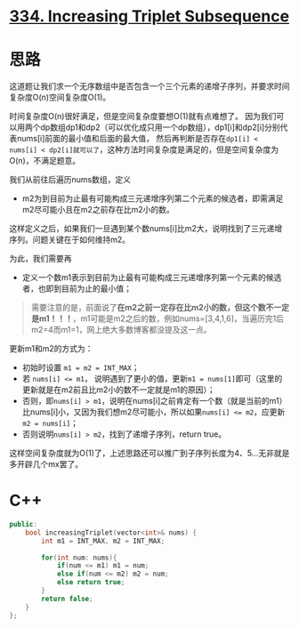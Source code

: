 # [334. Increasing Triplet Subsequence](https://leetcode.com/problems/increasing-triplet-subsequence/)

# 思路
这道题让我们求一个无序数组中是否包含一个三个元素的递增子序列，并要求时间复杂度O(n)空间复杂度O(1)。

时间复杂度O(n)很好满足，但是空间复杂度要想O(1)就有点难想了。
因为我们可以用两个dp数组dp1和dp2（可以优化成只用一个dp数组），dp1[i]和dp2[i]分别代表nums[i]前面的最小值和后面的最大值，
然后再判断是否存在`dp1[i] < nums[i] < dp2[i]就可以了`，这种方法时间复杂度是满足的，但是空间复杂度为O(n)，不满足题意。

我们从前往后遍历nums数组，定义
* m2为到目前为止最有可能构成三元递增序列第二个元素的候选者，即需满足m2尽可能小且在m2之前存在比m2小的数。

这样定义之后，如果我们一旦遇到某个数nums[i]比m2大，说明找到了三元递增序列。问题关键在于如何维持m2。

为此，我们需要再
* 定义一个数m1表示到目前为止最有可能构成三元递增序列第一个元素的候选者，也即到目前为止的最小值；

> 需要注意的是，前面说了**在m2之前一定存在比m2小的数，但这个数不一定是m1！！！**，m1可能是m2之后的数，例如nums=[3,4,1,6]，当遍历完1后m2=4而m1=1，网上绝大多数博客都没提及这一点。

更新m1和m2的方式为：
* 初始时设置 `m1 = m2 = INT_MAX`；
* 若 `nums[i] <= m1`， 说明遇到了更小的值，更新`m1 = nums[1]`即可（这里的更新就是在m2前且比m2小的数不一定就是m1的原因）；
* 否则，即`nums[i] > m1`，说明在nums[i]之前肯定有一个数（就是当前的m1）比nums[i]小，又因为我们想m2尽可能小，所以如果`nums[i] <= m2`，应更新`m2 = nums[i]`；
* 否则说明`nums[i] > m2`，找到了递增子序列，return true。

这样空间复杂度就为O(1)了，上述思路还可以推广到子序列长度为4、5...无非就是多开辟几个mx罢了。



# C++
``` C++
public:
    bool increasingTriplet(vector<int>& nums) {
        int m1 = INT_MAX, m2 = INT_MAX;
        
        for(int num: nums){
            if(num <= m1) m1 = num;
            else if(num <= m2) m2 = num;
            else return true;
        }
        return false;
    }
};
```

